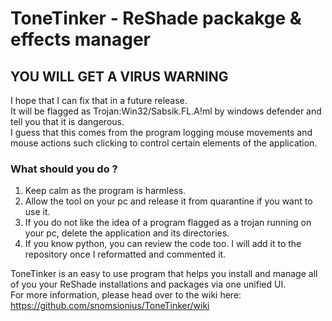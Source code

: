 # ToneTinker - ReShade packakge & effects manager 

## YOU WILL GET A VIRUS WARNING   
I hope that I can fix that in a future release.   
It will be flagged as Trojan:Win32/Sabsik.FL.A!ml by windows defender and tell you that it is dangerous.   
I guess that this comes from the program logging mouse movements and mouse actions such clicking to control certain elements of the application.

### What should you do ?   
1. Keep calm as the program is harmless.
2. Allow the tool on your pc and release it from quarantine if you want to use it.
3. If you do not like the idea of a program flagged as a trojan running on your pc, delete the application and its directories.
4. If you know python, you can review the code too. I will add it to the repository once I reformatted and commented it.   



ToneTinker is an easy to use program that helps you install and manage all of you your ReShade installations and packages via one unified UI.   
For more information, please head over to the wiki here: https://github.com/snomsionius/ToneTinker/wiki
